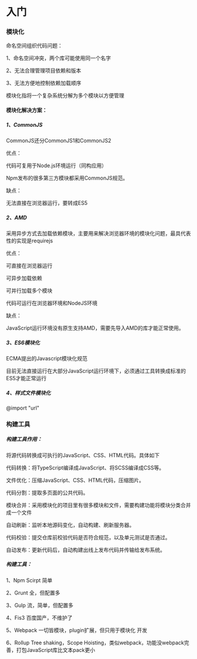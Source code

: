 # 入门

### 模块化

命名空间组织代码问题：

1、命名空间冲突，两个库可能使用同一个名字

2、无法合理管理项目依赖和版本

3、无法方便地控制依赖加载顺序

模块化指将一个复杂系统分解为多个模块以方便管理

#### 模块化解决方案：

##### 1、CommonJS

CommonJS还分CommonJS1和CommonJS2

优点：

代码可复用于Node.js环境运行（同构应用）

Npm发布的很多第三方模块都采用CommonJS规范。

缺点：

无法直接在浏览器运行，要转成ES5

##### 2、AMD

采用异步方式去加载依赖模块，主要用来解决浏览器环境的模块化问题，最具代表性的实现是requirejs

优点：

可直接在浏览器运行

可异步加载依赖

可并行加载多个模块

代码可运行在浏览器环境和NodeJS环境

缺点：

JavaScript运行环境没有原生支持AMD，需要先导入AMD的库才能正常使用。

##### 3、ES6模块化

ECMA提出的Javascript模块化规范

目前无法直接运行在大部分JavaScript运行环境下，必须通过工具转换成标准的ES5才能正常运行

##### 4、样式文件模块化

@import "url"



### 构建工具

##### 构建工具作用：

将源代码转换成可执行的JavaScript、CSS、HTML代码。具体如下

代码转换：将TypeScript编译成JavaScript、将SCSS编译成CSS等。

文件优化：压缩JavaScript、CSS、HTML代码，压缩图片。

代码分割：提取多页面的公共代码。

模块合并：采用模块化的项目里有很多模块和文件，需要构建功能将模块分类合并成一个文件

自动刷新：监听本地源码变化，自动构建、刷新服务器。

代码校验：提交仓库前校验代码是否符合规范，以及单元测试是否通过。

自动发布：更新代码后，自动构建出线上发布代码并传输给发布系统。



##### 构建工具：

1、Npm Scirpt	简单

2、Grunt	全，但配置多

3、Gulp	流，简单，但配置多

4、Fis3	百度国产，不维护了

5、Webpack	一切皆模块，plugin扩展，但只用于模块化 开发

6、Rollup	Tree shaking，Scope Hoisting，类似webpack，功能没webpack完善，打包JavaScript库比文本pack更小





